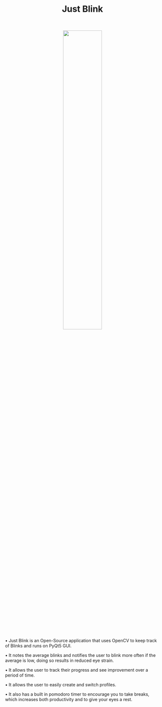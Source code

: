 <div class="header" align="center">
    <h1 align="center">Just Blink</h1>
    <br><br>    
    <img align="center" src="imgs/logo.png" align="center" width="50%" />
    <br><br>
</div>





• Just Blink is an Open-Source application that uses OpenCV to keep track of Blinks and runs on PyQt5 GUI.

• It notes the average blinks and notifies the user to blink more often if the average is low, doing so results in reduced eye strain. 

• It allows the user to track their progress and see improvement over a period of time.

• It allows the user to easily create and switch profiles.

• It also has a built in pomodoro timer to encourage you to take breaks, which increases both productivity and to give your eyes a rest.
